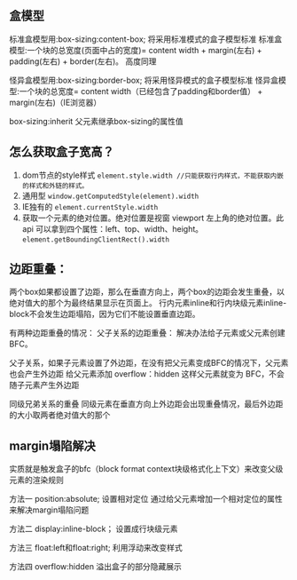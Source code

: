 ## 盒模型
标准盒模型用:box-sizing:content-box; 将采用标准模式的盒子模型标准
标准盒模型:一个块的总宽度(页面中占的宽度)= content width + margin(左右) + padding(左右) + border(左右)。 高度同理

怪异盒模型用:box-sizing:border-box; 将采用怪异模式的盒子模型标准
怪异盒模型:一个块的总宽度= content width（已经包含了padding和border值） + margin(左右)（IE浏览器）

box-sizing:inherit 父元素继承box-sizing的属性值

## 怎么获取盒子宽高？
1. dom节点的style样式
`element.style.width //只能获取行内样式，不能获取内嵌的样式和外链的样式。`
2.  通用型
`window.getComputedStyle(element).width` 
3. IE独有的
`element.currentStyle.width`
4. 获取一个元素的绝对位置。绝对位置是视窗 viewport 左上角的绝对位置。此 api 可以拿到四个属性：left、top、width、height。
`element.getBoundingClientRect().width`



## 边距重叠： 
两个box如果都设置了边距，那么在垂直方向上，两个box的边距会发生重叠，以绝对值大的那个为最终结果显示在页面上。
行内元素inline和行内块级元素inline-block不会发生边距塌陷，因为它们不能设置垂直边距。

有两种边距重叠的情况：
父子关系的边距重叠： 解决办法给子元素或父元素创建BFC。

父子关系，如果子元素设置了外边距，在没有把父元素变成BFC的情况下，父元素也会产生外边距
给父元素添加 overflow：hidden
这样父元素就变为 BFC，不会随子元素产生外边距

同级兄弟关系的重叠
同级元素在垂直方向上外边距会出现重叠情况，最后外边距的大小取两者绝对值大的那个

## margin塌陷解决
实质就是触发盒子的bfc（block format context块级格式化上下文）来改变父级元素的渲染规则

方法一
position:absolute;
设置相对定位
通过给父元素增加一个相对定位的属性来解决margin塌陷问题

方法二
display:inline-block；
设置成行块级元素

方法三
float:left和float:right;
利用浮动来改变样式

方法四
overflow:hidden
溢出盒子的部分隐藏展示